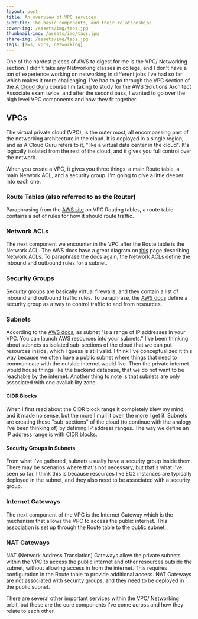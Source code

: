 ```yaml
---
layout: post
title: An overview of VPC services
subtitle: The basic components, and their relationships
cover-img: /assets/img/taos.jpg
thumbnail-img: /assets/img/taos.jpg
share-img: /assets/img/taos.jpg
tags: [aws, vpcs, networking]
---
```


One of the hardest pieces of AWS to digest for me is the VPC/ Networking section. I didn't take any Networking classes in college, and I don't have a ton of experience working on networking in different jobs I've had so far which makes it more challenging. I've had to go through the VPC section of the [A Cloud Guru](https://acloudguru.com/) course I'm taking to study for the AWS Solutions Architect Associate exam twice, and after the second pass, I wanted to go over the high level VPC components and how they fit together.

## VPCs
The virtual private cloud (VPC), is the outer most, all encompassing part of the networking architecture in the cloud. It is deployed in a single region, and as A Cloud Guru refers to it, "like a virtual data center in the cloud". It's logically isolated from the rest of the cloud, and it gives you full control over the network.

When you create a VPC, it gives you three things: a main Route table, a main Network ACL, and a security group. I'm going to dive a little deeper into each one.

### Route Tables (also referred to as the Router)
Paraphrasing from the [AWS site](https://docs.aws.amazon.com/vpc/latest/userguide/VPC_Route_Tables.html) on VPC Routing tables, a route table contains a set of rules for how it should route traffic. 

### Network ACLs
The next component we encounter in the VPC after the Route table is the Network ACL. The AWS docs have a great diagram on [this](https://docs.aws.amazon.com/vpc/latest/userguide/vpc-network-acls.html) page describing Network ACLs. To paraphrase the docs again, the Network ACLs define the inbound and outbound rules for a subnet.

### Security Groups
Security groups are basically virtual firewalls, and they contain a list of inbound and outbound traffic rules. To paraphrase, the [AWS docs](https://docs.aws.amazon.com/vpc/latest/userguide/VPC_SecurityGroups.html) define a security group as a way to control traffic to and from resources.

### Subnets
According to the [AWS docs](https://docs.aws.amazon.com/vpc/latest/userguide/configure-subnets.html), as subnet "is a range of IP addresses in your VPC. You can launch AWS resources into your subnets." I've been thinking about subnets as isolated sub-sections of the cloud that we can put resources inside, which I guess is still valid. I think I've conceptualized it this way because we often have a public subnet where things that need to communicate with the outside internet would live. Then the private internet would house things like the backend database, that we do not want to be reachable by the internet. Another thing to note is that subnets are only associated with one availability zone.

#### CIDR Blocks
When I first read about the CIDR block range it completely blew my mind, and it made no sense, but the more I mull it over, the more I get it. Subnets are creating these "sub-sections" of the cloud (to continue with the analogy I've been thinking of) by defining IP address ranges. The way we define an IP address range is with CIDR blocks.

#### Security Groups in Subnets
From what I've gathered, subnets usually have a security group inside them. There may be scenarios where that's not necessary, but that's what I've seen so far. I think this is because resources like EC2 instances are typically deployed in the subnet, and they also need to be associated with a security group.

### Internet Gateways
The next component of the VPC is the Internet Gateway which is the mechanism that allows the VPC to access the public internet. This association is set up through the Route table to the public subnet.

### NAT Gateways
NAT (Network Address Translation) Gateways allow the private subnets within the VPC to access the public internet and other resources outside the subnet, without allowing access in from the internet. This requires configuration in the Route table to provide additional access. NAT Gateways are not associated with security groups, and they need to be deployed in the public subnet. 

There are several other important services within the VPC/ Networking orbit, but these are the core components I've come across and how they relate to each other.
